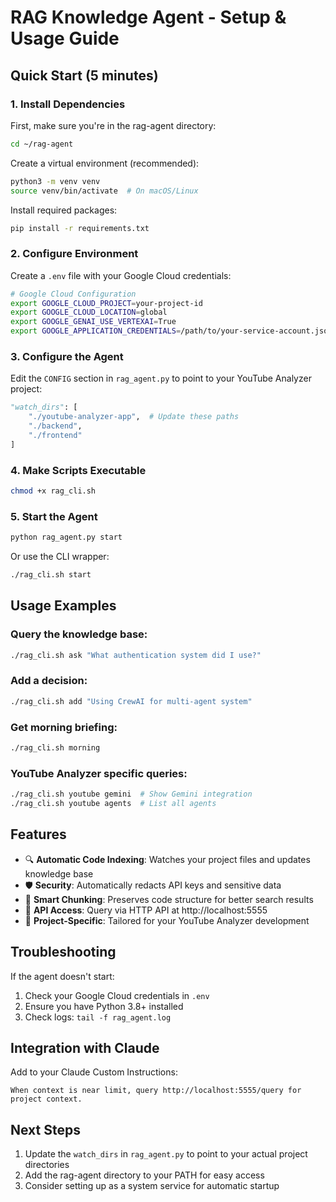 # RAG Knowledge Agent - Setup & Usage Guide

## Quick Start (5 minutes)

### 1. Install Dependencies

First, make sure you're in the rag-agent directory:
```bash
cd ~/rag-agent
```

Create a virtual environment (recommended):
```bash
python3 -m venv venv
source venv/bin/activate  # On macOS/Linux
```

Install required packages:
```bash
pip install -r requirements.txt
```

### 2. Configure Environment

Create a `.env` file with your Google Cloud credentials:
```bash
# Google Cloud Configuration
export GOOGLE_CLOUD_PROJECT=your-project-id
export GOOGLE_CLOUD_LOCATION=global
export GOOGLE_GENAI_USE_VERTEXAI=True
export GOOGLE_APPLICATION_CREDENTIALS=/path/to/your-service-account.json
```

### 3. Configure the Agent

Edit the `CONFIG` section in `rag_agent.py` to point to your YouTube Analyzer project:
```python
"watch_dirs": [
    "./youtube-analyzer-app",  # Update these paths
    "./backend",
    "./frontend"
]
```

### 4. Make Scripts Executable

```bash
chmod +x rag_cli.sh
```

### 5. Start the Agent

```bash
python rag_agent.py start
```

Or use the CLI wrapper:
```bash
./rag_cli.sh start
```

## Usage Examples

### Query the knowledge base:
```bash
./rag_cli.sh ask "What authentication system did I use?"
```

### Add a decision:
```bash
./rag_cli.sh add "Using CrewAI for multi-agent system"
```

### Get morning briefing:
```bash
./rag_cli.sh morning
```

### YouTube Analyzer specific queries:
```bash
./rag_cli.sh youtube gemini  # Show Gemini integration
./rag_cli.sh youtube agents  # List all agents
```

## Features

- 🔍 **Automatic Code Indexing**: Watches your project files and updates knowledge base
- 🛡️ **Security**: Automatically redacts API keys and sensitive data
- 🧠 **Smart Chunking**: Preserves code structure for better search results
- 📡 **API Access**: Query via HTTP API at http://localhost:5555
- 🎯 **Project-Specific**: Tailored for your YouTube Analyzer development

## Troubleshooting

If the agent doesn't start:
1. Check your Google Cloud credentials in `.env`
2. Ensure you have Python 3.8+ installed
3. Check logs: `tail -f rag_agent.log`

## Integration with Claude

Add to your Claude Custom Instructions:
```
When context is near limit, query http://localhost:5555/query for project context.
```

## Next Steps

1. Update the `watch_dirs` in `rag_agent.py` to point to your actual project directories
2. Add the rag-agent directory to your PATH for easy access
3. Consider setting up as a system service for automatic startup
